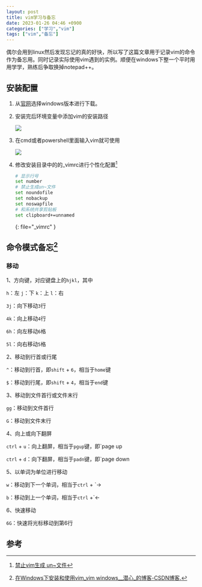 ```yaml
---
layout: post
title: vim学习与备忘
date: 2023-01-26 04:46 +0900
categories: ["学习","vim"]
tags: ["vim","备忘"]
---
```


偶尔会用到linux然后发现忘记的真的好快，所以写了这篇文章用于记录vim的命令作为备忘用。同时记录实际使用vim遇到的实例。顺便在windows下整一个平时用用学学，熟练后争取换掉notepad++。

## 安装配置

1. 从[官网](https://www.vim.org/download.php)选择windows版本进行下载。

2. 安装完后环境变量中添加vim的安装路径

   ![](https://vip2.loli.io/2023/01/26/jN4TznWSsD8cyZL.png)

3. 在cmd或者powershell里面输入vim就可使用

   ![](https://vip2.loli.io/2023/01/26/omctgRuhwXIv7WE.png)

4. 修改安装目录中的的_vimrc进行个性化配置[^vim_config]


   ```bash
   # 显示行号
   set number
   # 禁止生成un~文件
   set noundofile
   set nobackup
   set noswapfile
   # 和系统共享剪贴板
   set clipboard+=unnamed
   ```
   {: file="_vimrc" }


## 命令模式备忘[^install]

### 移动

1、方向键，对应键盘上的`hjkl`，其中

`h`：左	`j`：下	`k`：上	`l`：右

`3j`：向下移动`3`行

`4k`：向上移动`4`行

`6h`：向左移动`6`格

`5l`：向右移动`5`格

2、移动到行首或行尾

`^`：移动到行首，即`shift` + `6`，相当于`home`键

`$`：移动到行尾，即`shift` + `4`，相当于`end`键

3、移动到文件首行或文件末行

`gg`：移动到文件首行

`G`：移动到文件末行

4、向上或向下翻屏

`ctrl` + `u`：向上翻屏，相当于`pgup`键，即`page up

`ctrl` + `d`：向下翻屏，相当于`padn`键，即`page down

5、以单词为单位进行移动

`w`：移动到下一个单词，相当于`ctrl` + `→

`b`：移动到上一个单词，相当于`ctrl` +`←

6、快速移动

`6G`：快速将光标移动到第6行

## 参考

[^vim_config]: [禁止vim生成 un~文件](https://www.jianshu.com/p/5de863537d99)

[^install]: [在Windows下安装和使用vim_vim windows__潜心_的博客-CSDN博客.](https://blog.csdn.net/mrzry1024/article/details/126189352) 
